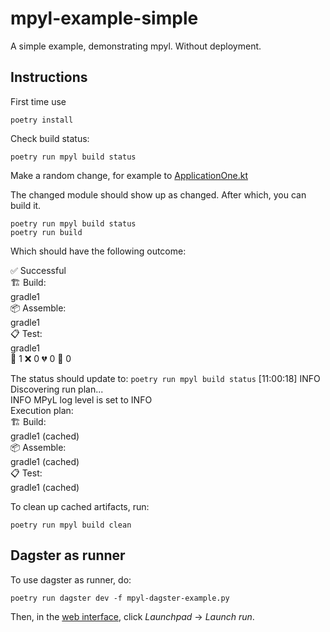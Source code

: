 # mpyl-example-simple
A simple example, demonstrating mpyl. Without deployment.

## Instructions

First time use
```shell
poetry install
```

Check build status:
```shell
poetry run mpyl build status
````
Make a random change, for example to [ApplicationOne.kt](com/example/multimodule/service/ApplicationOne.kt)

The changed module should show up as changed. After which, you can build it. 
```shell
poetry run mpyl build status
poetry run build
```
Which should have the following outcome:

✅ Successful                                                                                                                                                                                                
🏗️ Build:                                                                                                                                                                                                     
gradle1                                                                                                                                                                                                      
📦 Assemble:                                                                                                                                                                                                 
gradle1                                                                                                                                                                                                      
📋 Test:                                                                                                                                                                                                     
gradle1                                                                                                                                                                                                      
🧪 1 ❌ 0 💔 0 🙈 0


The status should update to:
```poetry run mpyl build status```
[11:00:18] INFO     Discovering run plan...                                                                                                                     
           INFO     MPyL log level is set to INFO                                                                                                               
Execution plan:                                                                                                                                                 
🏗️ Build:                                                                                                                                                        
gradle1 (cached)                                                                                                                                                
📦 Assemble:                                                                                                                                                    
gradle1 (cached)                                                                                                                                                
📋 Test:                                                                                                                                                        
gradle1 (cached) 

To clean up cached artifacts, run:

```shell
poetry run mpyl build clean
```

## Dagster as runner
To use dagster as runner, do:
```shell
poetry run dagster dev -f mpyl-dagster-example.py
```
Then, in the [web interface](http://127.0.0.1:3000/), click _Launchpad_ -> _Launch run_.

